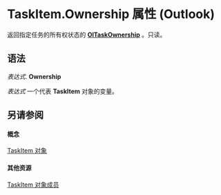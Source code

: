 
# TaskItem.Ownership 属性 (Outlook)

返回指定任务的所有权状态的  **[OlTaskOwnership](1b3f1b21-e928-4cc2-e6ae-81cf9db688ad.md)** 。只读。


## 语法

 _表达式_. **Ownership**

 _表达式_ 一个代表 **TaskItem** 对象的变量。


## 另请参阅


#### 概念


[TaskItem 对象](5df8cfa5-5460-a5a1-a130-ba5bca1a0091.md)
#### 其他资源


[TaskItem 对象成员](97234a76-2fc5-bbe4-2e14-25ae18694fc9.md)